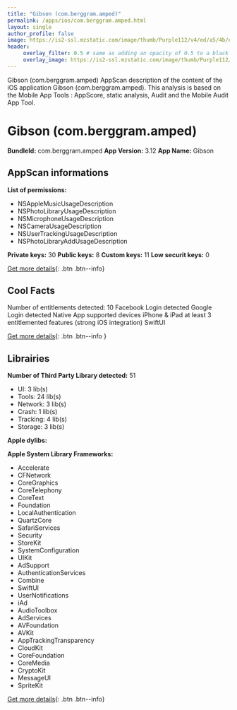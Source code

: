 ```yaml
---
title: "Gibson (com.berggram.amped)"
permalink: /apps/ios/com.berggram.amped.html
layout: single
author_profile: false
image: https://is2-ssl.mzstatic.com/image/thumb/Purple112/v4/ed/a5/4b/eda54b41-01a0-2104-2755-e24a6a8af238/AppIcon-1x_U007emarketing-0-7-0-sRGB-85-220.png/512x512bb.jpg
header: 
     overlay_filter: 0.5 # same as adding an opacity of 0.5 to a black background
     overlay_image: https://is2-ssl.mzstatic.com/image/thumb/Purple112/v4/ed/a5/4b/eda54b41-01a0-2104-2755-e24a6a8af238/AppIcon-1x_U007emarketing-0-7-0-sRGB-85-220.png/512x512bb.jpg
---
```

Gibson (com.berggram.amped) AppScan description of the content of the iOS application Gibson (com.berggram.amped). This analysis is based on the Mobile App Tools : AppScore, static analysis, Audit and the Mobile Audit App Tool.

# Gibson (com.berggram.amped)

**BundleId:** com.berggram.amped
**App Version:** 3.12
**App Name:** Gibson


## AppScan informations 

**List of permissions:** 
- NSAppleMusicUsageDescription
- NSPhotoLibraryUsageDescription
- NSMicrophoneUsageDescription
- NSCameraUsageDescription
- NSUserTrackingUsageDescription
- NSPhotoLibraryAddUsageDescription
  
  
**Private keys:** 30
**Public keys:** 8
**Custom keys:** 11
**Low securit keys:** 0
  
[Get more details](/pricing.html){: .btn .btn--info}

## Cool Facts

Number of entitlements detected: 10
Facebook Login detected
Google Login detected
Native App
supported devices iPhone & iPad
at least 3 entitlemented features (strong iOS integration)
SwiftUI
  
[Get more details](/pricing.html){: .btn .btn--info }

## Librairies 
**Number of Third Party Library detected:** 51
- UI: 3 lib(s)
- Tools: 24 lib(s)
- Network: 3 lib(s)
- Crash: 1 lib(s)
- Tracking: 4 lib(s)
- Storage: 3 lib(s)


**Apple dylibs:**


**Apple System Library Frameworks:**
- Accelerate
- CFNetwork
- CoreGraphics
- CoreTelephony
- CoreText
- Foundation
- LocalAuthentication
- QuartzCore
- SafariServices
- Security
- StoreKit
- SystemConfiguration
- UIKit
- AdSupport
- AuthenticationServices
- Combine
- SwiftUI
- UserNotifications
- iAd
- AudioToolbox
- AdServices
- AVFoundation
- AVKit
- AppTrackingTransparency
- CloudKit
- CoreFoundation
- CoreMedia
- CryptoKit
- MessageUI
- SpriteKit


  
[Get more details](/pricing.html){: .btn .btn--info}

